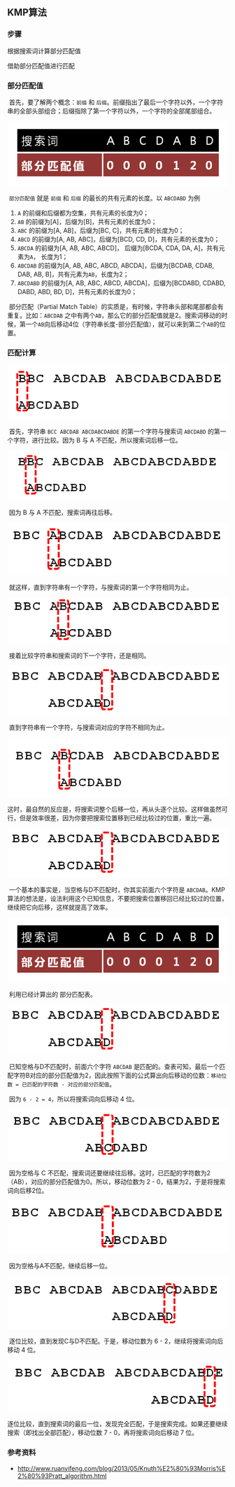 ## KMP算法

### 步骤

根据搜索词计算部分匹配值

借助部分匹配值进行匹配

### 部分匹配值

​	首先，要了解两个概念：`前缀` 和 `后缀`。前缀指出了最后一个字符以外，一个字符串的全部头部组合；后缀指除了第一个字符以外，一个字符的全部尾部组合。

![img](image/bg2013050109.png)

​	`部分匹配值` 就是 `前缀` 和 `后缀` 的最长的共有元素的长度。以 `ABCDABD` 为例

1. `A` 的前缀和后缀都为空集，共有元素的长度为0；
2. `AB` 的前缀为[A]，后缀为[B]，共有元素的长度为0；
3. `ABC` 的前缀为[A, AB]，后缀为[BC, C]，共有元素的长度为0；
4. `ABCD` 的前缀为[A, AB, ABC]，后缀为[BCD, CD, D]，共有元素的长度为0；
5. `ABCDA` 的前缀为[A, AB, ABC, ABCD]， 后缀为[BCDA, CDA, DA, A]，共有元素为`A`， 长度为1；
6. `ABCDAB` 的前缀为[A, AB, ABC, ABCD, ABCDA]，后缀为[BCDAB, CDAB, DAB, AB, B]，共有元素为`AB`，长度为2；
7. `ABCDABD` 的前缀为[A, AB, ABC, ABCD, ABCDA]，后缀为[BCDABD, CDABD, DABD, ABD, BD, D]，共有元素的长度为0；

​    部分匹配（Partial Match Table）的实质是，有时候，字符串头部和尾部都会有重复。比如：`ABCDAB` 之中有两个`AB`，那么它的部分匹配值就是2。搜索词移动的时候，第一个`AB`向后移动4位（字符串长度-部分匹配值），就可以来到第二个`AB`的位置。

### 匹配计算

![img](image/bg2013050103.png)

​	首先，字符串 `BCC ABCDAB ABCDABCDABDE` 的第一个字符与搜索词 `ABCDABD` 的第一个字符，进行比较。因为 B 与 A 不匹配，所以搜索词后移一位。

![img](image/bg2013050104.png)

​	因为 B 与 A 不匹配，搜索词再往后移。

![img](image/bg2013050105.png)

​	就这样，直到字符串有一个字符，与搜索词的第一个字符相同为止。

![img](image/bg2013050106.png)

​	接着比较字符串和搜索词的下一个字符，还是相同。

![img](image/bg2013050107.png)

​	直到字符串有一个字符，与搜索词对应的字符不相同为止。

![img](image/bg2013050108.png)

​	这时，最自然的反应是，将搜索词整个后移一位，再从头逐个比较。这样做虽然可行，但是效率很差，因为你要把搜索位置移到已经比较过的位置，重比一遍。

![img](image/bg2013050107.png)

​	一个基本的事实是，当空格与D不匹配时，你其实前面六个字符是 `ABCDAB`。KMP 算法的想法是，设法利用这个已知信息，不要把搜索位置移回已经比较过的位置，继续把它向后移，这样就提高了效率。

![img](image/bg2013050109.png)

​	利用已经计算出的 部分匹配表。

![img](image/bg2013050107.png)

​	已知空格与D不匹配时，前面六个字符 `ABCDAB` 是匹配的。查表可知，最后一个匹配字符B对应的部分匹配值为2，因此按照下面的公式算出向后移动的位数：`移动位数 = 已匹配的字符数 - 对应的部分匹配值`。

​	因为 `6 - 2 = 4`，所以将搜索词向后移动 4 位。

![img](image/bg2013050110.png)

​	因为空格与 C 不匹配，搜索词还要继续往后移。这时，已匹配的字符数为2（AB），对应的部分匹配值为0。所以，移动位数为 2 - 0，结果为2，于是将搜索词向后移2位。

![img](image/bg2013050111.png)

​	因为空格与A不匹配，继续后移一位。

![img](image/bg2013050112.png)

​	逐位比较，直到发现C与D不匹配。于是，移动位数为 6 - 2，继续将搜索词向后移动 4 位。

![img](image/bg2013050113.png)

​	逐位比较，直到搜索词的最后一位，发现完全匹配，于是搜索完成。如果还要继续搜索（即找出全部匹配），移动位数 7 - 0，再将搜索词向后移动 7 位。

### 参考资料

- http://www.ruanyifeng.com/blog/2013/05/Knuth%E2%80%93Morris%E2%80%93Pratt_algorithm.html